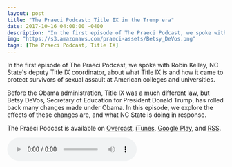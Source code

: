```yaml
---
layout: post
title: "The Praeci Podcast: Title IX in the Trump era"
date: 2017-10-16 04:00:00 -0400
description: "In the first episode of The Praeci Podcast, we spoke with Robin Kelley, NC State's deputy Title IX coordinator, about what Title IX is and how it came to protect survivors of sexual assault at American colleges and universities."
img: "https://s3.amazonaws.com/praeci-assets/Betsy_DeVos.png"
tags: [The Praeci Podcast, Title IX]
---
```

In the first episode of The Praeci Podcast, we spoke with Robin Kelley, NC State's deputy Title IX coordinator, about what Title IX is and how it came to protect survivors of sexual assault at American colleges and universities.

Before the Obama administration, Title IX was a much different law, but Betsy DeVos, Secretary of Education for President Donald Trump, has rolled back many changes made under Obama. In this episode, we explore the effects of these changes are, and what NC State is doing in response.

The Praeci Podcast is available on [Overcast][Overcast], [iTunes][iTunes], [Google Play][Google Play], and [RSS][RSS].

<audio controls>
    <source src="http://s3.amazonaws.com/praeci-podcast/001%2C+Title+IX.mp3" type="audio/mp3">
    Your browser does not support the audio element.
</audio>

[Overcast]: https://overcast.fm/itunes1294565233/the-praeci-podcast
[iTunes]: https://itunes.apple.com/us/podcast/the-praeci-podcast/id1294565233?mt=2
[Google Play]: https://playmusic.app.goo.gl/?ibi=com.google.PlayMusic&isi=691797987&ius=googleplaymusic&link=https://play.google.com/music/m/Ikbqf27l5tzkc3w6cqjre5gphey?t%3DThe_Praeci_Podcast%26pcampaignid%3DMKT-na-all-co-pr-mu-pod-16
[RSS]: http://praeci.com/podcast.xml